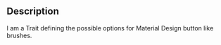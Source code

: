 Description
--------------------

I am a Trait defining the possible options for Material Design button like brushes.